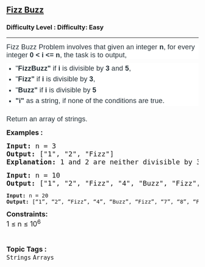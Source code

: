 <h2><a href="https://www.geeksforgeeks.org/problems/fizz-buzz/1?page=16&category=Arrays&sortBy=difficulty">Fizz Buzz</a></h2><h3>Difficulty Level : Difficulty: Easy</h3><hr><div class="problems_problem_content__Xm_eO"><p dir="ltr" style="box-sizing: border-box; margin: 0px 0px 10px; padding: 0px; border: 0px; font-size: 18px; vertical-align: baseline; color: #273239; font-family: Nunito, sans-serif; letter-spacing: 0.162px; background-color: #ffffff;"><span style="box-sizing: border-box; margin: 0px; padding: 0px; border: 0px; vertical-align: baseline;">Fizz Buzz Problem involves that given an integer&nbsp;</span><strong style="box-sizing: border-box; margin: 0px; padding: 0px; border: 0px; vertical-align: baseline;">n</strong><span style="box-sizing: border-box; margin: 0px; padding: 0px; border: 0px; vertical-align: baseline;">, for every integer</span><strong style="box-sizing: border-box; margin: 0px; padding: 0px; border: 0px; vertical-align: baseline;">&nbsp;0 &lt; i &lt;= n</strong><span style="box-sizing: border-box; margin: 0px; padding: 0px; border: 0px; vertical-align: baseline;">, the task is to output,</span></p>
<ul style="box-sizing: border-box; margin: 0px 0px 24px; padding: 0px; border: 0px; font-size: 18px; vertical-align: baseline; list-style-position: outside; list-style-image: initial; display: flex; flex-direction: column; color: #273239; font-family: Nunito, sans-serif; letter-spacing: 0.162px; background-color: #ffffff;">
<li style="box-sizing: border-box; margin: 0px 0px 0px 24px; padding: 0px; border: 0px; vertical-align: baseline; text-align: left; line-height: 1.58; color: var(--color-black);" value="1"><span style="box-sizing: border-box; margin: 0px; padding: 0px; border: 0px; vertical-align: baseline;">"</span><strong style="box-sizing: border-box; margin: 0px; padding: 0px; border: 0px; vertical-align: baseline;">FizzBuzz"</strong><span style="box-sizing: border-box; margin: 0px; padding: 0px; border: 0px; vertical-align: baseline;">&nbsp;if&nbsp;</span><strong style="box-sizing: border-box; margin: 0px; padding: 0px; border: 0px; vertical-align: baseline;">i</strong><span style="box-sizing: border-box; margin: 0px; padding: 0px; border: 0px; vertical-align: baseline;">&nbsp;is divisible by&nbsp;</span><strong style="box-sizing: border-box; margin: 0px; padding: 0px; border: 0px; vertical-align: baseline;">3</strong><span style="box-sizing: border-box; margin: 0px; padding: 0px; border: 0px; vertical-align: baseline;">&nbsp;and&nbsp;</span><strong style="box-sizing: border-box; margin: 0px; padding: 0px; border: 0px; vertical-align: baseline;">5</strong><span style="box-sizing: border-box; margin: 0px; padding: 0px; border: 0px; vertical-align: baseline;">,</span></li>
<li style="box-sizing: border-box; margin: 0px 0px 0px 24px; padding: 0px; border: 0px; vertical-align: baseline; text-align: left; line-height: 1.58; color: var(--color-black);" value="2"><span style="box-sizing: border-box; margin: 0px; padding: 0px; border: 0px; vertical-align: baseline;">"</span><strong style="box-sizing: border-box; margin: 0px; padding: 0px; border: 0px; vertical-align: baseline;">Fizz"</strong><span style="box-sizing: border-box; margin: 0px; padding: 0px; border: 0px; vertical-align: baseline;">&nbsp;if&nbsp;</span><strong style="box-sizing: border-box; margin: 0px; padding: 0px; border: 0px; vertical-align: baseline;">i</strong><span style="box-sizing: border-box; margin: 0px; padding: 0px; border: 0px; vertical-align: baseline;">&nbsp;is divisible by</span><strong style="box-sizing: border-box; margin: 0px; padding: 0px; border: 0px; vertical-align: baseline;">&nbsp;3</strong><span style="box-sizing: border-box; margin: 0px; padding: 0px; border: 0px; vertical-align: baseline;">,</span></li>
<li style="box-sizing: border-box; margin: 0px 0px 0px 24px; padding: 0px; border: 0px; vertical-align: baseline; text-align: left; line-height: 1.58; color: var(--color-black);" value="3"><span style="box-sizing: border-box; margin: 0px; padding: 0px; border: 0px; vertical-align: baseline;">"</span><strong style="box-sizing: border-box; margin: 0px; padding: 0px; border: 0px; vertical-align: baseline;">Buzz"</strong><span style="box-sizing: border-box; margin: 0px; padding: 0px; border: 0px; vertical-align: baseline;">&nbsp;if&nbsp;</span><strong style="box-sizing: border-box; margin: 0px; padding: 0px; border: 0px; vertical-align: baseline;">i&nbsp;</strong><span style="box-sizing: border-box; margin: 0px; padding: 0px; border: 0px; vertical-align: baseline;">is divisible by&nbsp;</span><strong style="box-sizing: border-box; margin: 0px; padding: 0px; border: 0px; vertical-align: baseline;">5</strong></li>
<li style="box-sizing: border-box; margin: 0px 0px 0px 24px; padding: 0px; border: 0px; vertical-align: baseline; line-height: 1.58; color: var(--color-black);" value="4"><strong style="box-sizing: border-box; margin: 0px; padding: 0px; border: 0px; vertical-align: baseline;">"i"&nbsp;</strong><span style="box-sizing: border-box; margin: 0px; padding: 0px; border: 0px; vertical-align: baseline;">as a string, if none of the conditions are true.</span></li>
</ul>
<p><span style="box-sizing: border-box; margin: 0px; padding: 0px; border: 0px; vertical-align: baseline;"><span style="color: #273239; font-family: Nunito, sans-serif; font-size: 18px; letter-spacing: 0.162px; background-color: #ffffff;">Return an array of strings.</span></span></p>
<p><strong style="font-size: 18px;">Examples :</strong></p>
<pre><span style="font-size: 18px;"><strong>Input: </strong>n = 3
<strong>Output:</strong> ["1", "2", "Fizz"]<br><strong>Explanation: </strong>1 and 2 are neither divisible by 3 nor 5, so we just output 1 and 2, and 3 is divisible by 3 so we output "Fizz".
</span></pre>
<pre><span style="font-size: 18px;"><strong>Input: </strong>n = 10
<strong>Output:</strong> ["1", "2", "Fizz", "4", "Buzz", "Fizz", "7", "8", "Fizz", "Buzz"]<br></span></pre>
<pre><strong>Input: </strong>n = 20
<strong>Output:</strong> [“1”, “2”, “Fizz”, “4”, “Buzz”, “Fizz”, “7”, “8”, “Fizz”, “Buzz”, “11”, “Fizz”, “13”, “14”, “FizzBuzz”, “16”, “17”, “Fizz”, “19”, “Buzz”]</pre>
<p><span style="font-size: 18px;"><strong>Constraints:</strong><br>1 ≤ n ≤ 10<sup>6</sup></span></p></div><br><p><span style=font-size:18px><strong>Topic Tags : </strong><br><code>Strings</code>&nbsp;<code>Arrays</code>&nbsp;